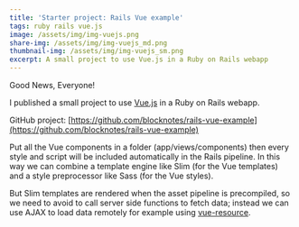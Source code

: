 ```yaml
---
title: 'Starter project: Rails Vue example'
tags: ruby rails vue.js
image: /assets/img/img-vuejs.png
share-img: /assets/img/img-vuejs_md.png
thumbnail-img: /assets/img/img-vuejs_sm.png
excerpt: A small project to use Vue.js in a Ruby on Rails webapp
---
```


Good News, Everyone!

I published a small project to use [Vue.js](https://vuejs.org/) in a Ruby on Rails webapp.

GitHub project: [https://github.com/blocknotes/rails-vue-example](https://github.com/blocknotes/rails-vue-example)

Put all the Vue components in a folder (app/views/components) then every style and script will be included automatically in the Rails pipeline. In this way we can combine a template engine like Slim (for the Vue templates) and a style preprocessor like Sass (for the Vue styles).

But Slim templates are rendered when the asset pipeline is precompiled, so we need to avoid to call server side functions to fetch data; instead we can use AJAX to load data remotely for example using [vue-resource](https://github.com/vuejs/vue-resource).
